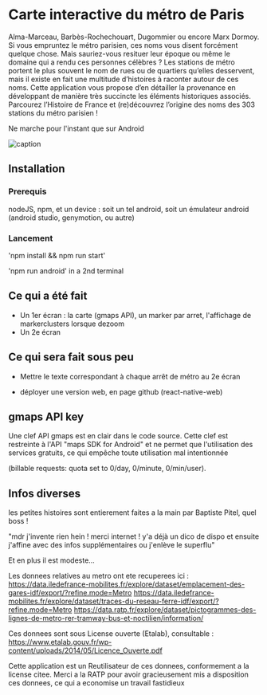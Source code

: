 # Carte interactive du métro de Paris

Alma-Marceau, Barbès-Rochechouart, Dugommier ou encore Marx Dormoy. Si vous empruntez le métro parisien, ces noms vous disent forcément quelque chose. Mais sauriez-vous resituer leur époque ou même le domaine qui a rendu ces personnes célèbres ? 
Les stations de métro portent le plus souvent le nom de rues ou de quartiers qu’elles desservent, mais il existe en fait une multitude d’histoires à raconter autour de ces noms. Cette application vous propose d’en détailler la provenance en développant de manière très succincte les éléments historiques associés. 
Parcourez l’Histoire de France et (re)découvrez l’origine des noms des 303 stations du métro parisien !


Ne marche pour l'instant que sur Android

![caption](pyscripts_and_misc/demo_20jan.gif)
  
  
  
## Installation

### Prerequis

nodeJS, npm, et un device : soit un tel android, soit un émulateur android (android studio, genymotion, ou autre)

### Lancement

'npm install && npm run start'

'npm run android' in a 2nd terminal

## Ce qui a été fait
- Un 1er écran : la carte (gmaps API), un marker par arret, l'affichage de markerclusters lorsque dezoom
- Un 2e écran

## Ce qui sera fait sous peu

- Mettre le texte correspondant à chaque arrêt de métro au 2e écran

- déployer une version web, en page github (react-native-web)

## gmaps API key

Une clef API gmaps est en clair dans le code source. Cette clef est restreinte à l'API "maps SDK for Android" et ne permet que l'utilisation des services gratuits, ce qui empêche toute utilisation mal intentionnée

(billable requests: quota set to 0/day, 0/minute, 0/min/user).

## Infos diverses

les petites histoires sont entierement faites a la main par Baptiste Pitel, quel boss !

"mdr j'invente rien hein ! merci internet ! y'a déjà un dico de dispo et ensuite j'affine avec des infos supplémentaires ou j'enlève le superflu" 

Et en plus il est modeste...

Les donnees relatives au metro ont ete recuperees ici :
https://data.iledefrance-mobilites.fr/explore/dataset/emplacement-des-gares-idf/export/?refine.mode=Metro
https://data.iledefrance-mobilites.fr/explore/dataset/traces-du-reseau-ferre-idf/export/?refine.mode=Metro
https://data.ratp.fr/explore/dataset/pictogrammes-des-lignes-de-metro-rer-tramway-bus-et-noctilien/information/


Ces donnees sont sous License ouverte (Etalab), consultable : https://www.etalab.gouv.fr/wp-content/uploads/2014/05/Licence_Ouverte.pdf

Cette application est un Reutilisateur de ces donnees, conformement a la license citee. Merci a la RATP pour avoir gracieusement mis a disposition ces donnees, ce qui a economise un travail fastidieux
